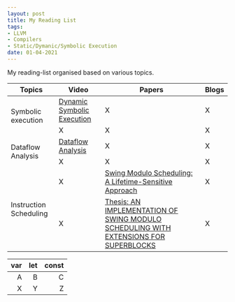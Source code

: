 ```yaml
---
layout: post
title: My Reading List
tags:
- LLVM
- Compilers
- Static/Dymanic/Symbolic Execution
date: 01-04-2021
---
```

My reading-list organised based on various topics.


<table class="tg">
<thead>
  <tr>
    <th class="tg-9ydz">Topics</th>
    <th class="tg-9ydz">Video</th>
    <th class="tg-9ydz">Papers</th>
    <th class="tg-9ydz">Blogs</th>
  </tr>
</thead>
<tbody>
  <tr>
    <td class="tg-jbrg" rowspan="2">Symbolic execution</td>
    <td class="tg-de2y"><a href="https://www.youtube.com/watch?v=QrtGOrSrVPQ" target="_blank" rel="noopener noreferrer">Dynamic Symbolic Execution</a></td>
    <td class="tg-de2y">X</td>
    <td class="tg-de2y">X</td>
  </tr>
  <tr>
    <td class="tg-de2y">X</td>
    <td class="tg-g4tm">X</td>
    <td class="tg-aokl">X</td>
  </tr>
  <tr>
    <td class="tg-z3tv" rowspan="2">Dataflow Analysis</td>
    <td class="tg-0lax"><a href="https://www.youtube.com/watch?v=OROXJ9-wUQE" target="_blank" rel="noopener noreferrer">Dataflow Analysis</a></td>
    <td class="tg-0lax">X</td>
    <td class="tg-0lax">X</td>
  </tr>
  <tr>
    <td class="tg-0lax">X</td>
    <td class="tg-0lax">X</td>
    <td class="tg-0lax">X</td>
  </tr>
  <tr>
    <td class="tg-z3tv" rowspan="2">Instruction Scheduling</td>
    <td class="tg-0lax">X</td>
    <td class="tg-0lax"><a href="https://citeseerx.ist.psu.edu/viewdoc/download?doi=10.1.1.57.8084&rep=rep1&type=pdf" target="_blank" rel="noopener noreferrer">Swing Modulo Scheduling: A Lifetime-Sensitive Approach</a></td>
    <td class="tg-0lax">X</td>
  </tr>
  <tr>
    <td class="tg-0lax">X</td>
    <td class="tg-0lax"><a href="https://llvm.org/pubs/2005-06-17-LattnerMSThesis.pdf" target="_blank" rel="noopener noreferrer">Thesis: AN IMPLEMENTATION OF SWING MODULO SCHEDULING WITH EXTENSIONS FOR SUPERBLOCKS</a></td>
    <td class="tg-0lax">X</td>
  </tr>
</tbody>
</table>




| var | let | const |
|------:|-----:|------:|
| A | B | C |
| X| Y| Z|

